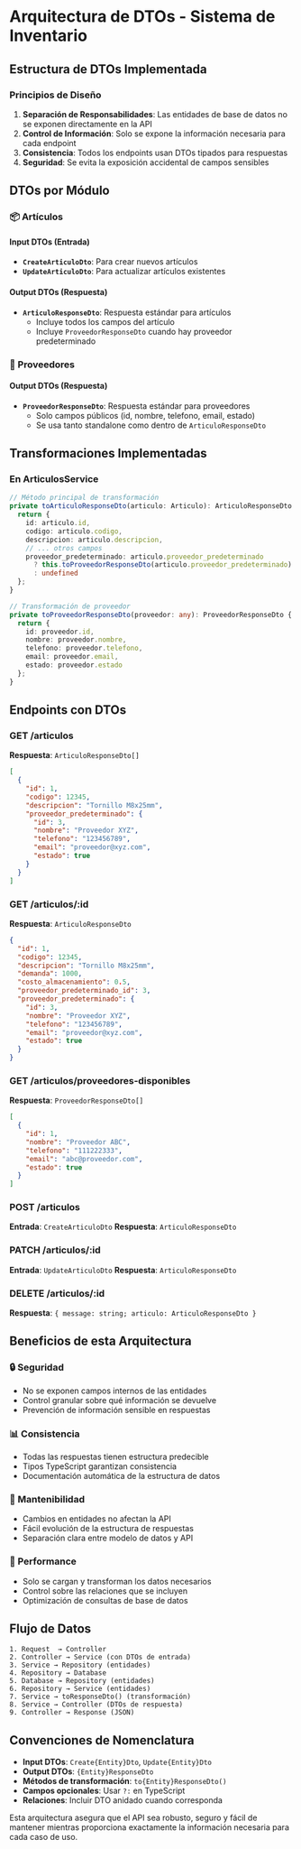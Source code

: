 # Arquitectura de DTOs - Sistema de Inventario

## Estructura de DTOs Implementada

### Principios de Diseño

1. **Separación de Responsabilidades**: Las entidades de base de datos no se exponen directamente en la API
2. **Control de Información**: Solo se expone la información necesaria para cada endpoint
3. **Consistencia**: Todos los endpoints usan DTOs tipados para respuestas
4. **Seguridad**: Se evita la exposición accidental de campos sensibles

## DTOs por Módulo

### 📦 Artículos

#### Input DTOs (Entrada)
- **`CreateArticuloDto`**: Para crear nuevos artículos
- **`UpdateArticuloDto`**: Para actualizar artículos existentes

#### Output DTOs (Respuesta)
- **`ArticuloResponseDto`**: Respuesta estándar para artículos
  - Incluye todos los campos del artículo
  - Incluye `ProveedorResponseDto` cuando hay proveedor predeterminado

### 🏢 Proveedores

#### Output DTOs (Respuesta)
- **`ProveedorResponseDto`**: Respuesta estándar para proveedores
  - Solo campos públicos (id, nombre, telefono, email, estado)
  - Se usa tanto standalone como dentro de `ArticuloResponseDto`

## Transformaciones Implementadas

### En ArticulosService

```typescript
// Método principal de transformación
private toArticuloResponseDto(articulo: Articulo): ArticuloResponseDto {
  return {
    id: articulo.id,
    codigo: articulo.codigo,
    descripcion: articulo.descripcion,
    // ... otros campos
    proveedor_predeterminado: articulo.proveedor_predeterminado 
      ? this.toProveedorResponseDto(articulo.proveedor_predeterminado)
      : undefined
  };
}

// Transformación de proveedor
private toProveedorResponseDto(proveedor: any): ProveedorResponseDto {
  return {
    id: proveedor.id,
    nombre: proveedor.nombre,
    telefono: proveedor.telefono,
    email: proveedor.email,
    estado: proveedor.estado
  };
}
```

## Endpoints con DTOs

### GET /articulos
**Respuesta**: `ArticuloResponseDto[]`
```json
[
  {
    "id": 1,
    "codigo": 12345,
    "descripcion": "Tornillo M8x25mm",
    "proveedor_predeterminado": {
      "id": 3,
      "nombre": "Proveedor XYZ",
      "telefono": "123456789",
      "email": "proveedor@xyz.com",
      "estado": true
    }
  }
]
```

### GET /articulos/:id
**Respuesta**: `ArticuloResponseDto`
```json
{
  "id": 1,
  "codigo": 12345,
  "descripcion": "Tornillo M8x25mm",
  "demanda": 1000,
  "costo_almacenamiento": 0.5,
  "proveedor_predeterminado_id": 3,
  "proveedor_predeterminado": {
    "id": 3,
    "nombre": "Proveedor XYZ",
    "telefono": "123456789",
    "email": "proveedor@xyz.com",
    "estado": true
  }
}
```

### GET /articulos/proveedores-disponibles
**Respuesta**: `ProveedorResponseDto[]`
```json
[
  {
    "id": 1,
    "nombre": "Proveedor ABC",
    "telefono": "111222333",
    "email": "abc@proveedor.com",
    "estado": true
  }
]
```

### POST /articulos
**Entrada**: `CreateArticuloDto`
**Respuesta**: `ArticuloResponseDto`

### PATCH /articulos/:id
**Entrada**: `UpdateArticuloDto`
**Respuesta**: `ArticuloResponseDto`

### DELETE /articulos/:id
**Respuesta**: `{ message: string; articulo: ArticuloResponseDto }`

## Beneficios de esta Arquitectura

### 🔒 Seguridad
- No se exponen campos internos de las entidades
- Control granular sobre qué información se devuelve
- Prevención de información sensible en respuestas

### 📊 Consistencia
- Todas las respuestas tienen estructura predecible
- Tipos TypeScript garantizan consistencia
- Documentación automática de la estructura de datos

### 🔄 Mantenibilidad
- Cambios en entidades no afectan la API
- Fácil evolución de la estructura de respuestas
- Separación clara entre modelo de datos y API

### 🚀 Performance
- Solo se cargan y transforman los datos necesarios
- Control sobre las relaciones que se incluyen
- Optimización de consultas de base de datos

## Flujo de Datos

```
1. Request  → Controller
2. Controller → Service (con DTOs de entrada)
3. Service → Repository (entidades)
4. Repository → Database
5. Database → Repository (entidades)
6. Repository → Service (entidades)
7. Service → toResponseDto() (transformación)
8. Service → Controller (DTOs de respuesta)
9. Controller → Response (JSON)
```

## Convenciones de Nomenclatura

- **Input DTOs**: `Create{Entity}Dto`, `Update{Entity}Dto`
- **Output DTOs**: `{Entity}ResponseDto`
- **Métodos de transformación**: `to{Entity}ResponseDto()`
- **Campos opcionales**: Usar `?:` en TypeScript
- **Relaciones**: Incluir DTO anidado cuando corresponda

Esta arquitectura asegura que el API sea robusto, seguro y fácil de mantener mientras proporciona exactamente la información necesaria para cada caso de uso. 